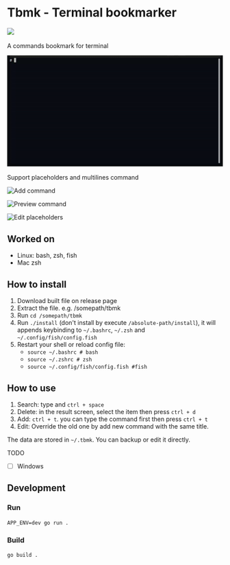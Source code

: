 # Tbmk - Terminal bookmarker

![](https://github.com/linhx/tbmk/actions/workflows/go.yml/badge.svg)

A commands bookmark for terminal

![demo](./tbmk.gif)

Support placeholders and multilines command

![Add command](https://github.com/user-attachments/assets/0f501fbf-2963-484e-8b9d-1510b4c087c9)

![Preview command](https://github.com/user-attachments/assets/7601267b-430e-4abc-bbd5-d9507051cdda)

![Edit placeholders](https://github.com/user-attachments/assets/d2c46031-f661-43ae-bfb9-c539d7665b10)


## Worked on

- Linux: bash, zsh, fish
- Mac zsh

## How to install

1. Download built file on release page
2. Extract the file. e.g. /somepath/tbmk
3. Run `cd /somepath/tbmk`
4. Run `./install` (don't install by execute `/absolute-path/install`), it will appends keybinding to `~/.bashrc`, `~/.zsh` and `~/.config/fish/config.fish`
5. Restart your shell or reload config file:
    - `source ~/.bashrc # bash`
    - `source ~/.zshrc # zsh`
    - `source ~/.config/fish/config.fish #fish`

## How to use

1. Search: type and `ctrl + space`
2. Delete: in the result screen, select the item then press `ctrl + d`
3. Add: `ctrl + t`. you can type the command first then press `ctrl + t`
4. Edit: Override the old one by add new command with the same title.

The data are stored in `~/.tbmk`. You can backup or edit it directly.

TODO

- [ ] Windows

## Development

### Run

```shell
APP_ENV=dev go run .
```

### Build

```shell
go build .
```
